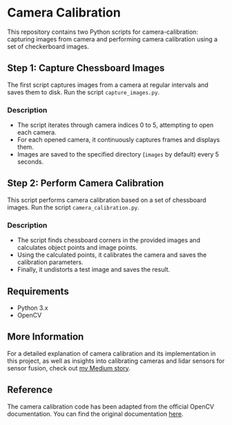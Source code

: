 # Camera Calibration

This repository contains two Python scripts for camera-calibration: capturing images from camera and performing camera calibration using a set of checkerboard images.

## Step 1: Capture Chessboard Images

The first script captures images from a camera at regular intervals and saves them to disk. Run the script `capture_images.py`.

### Description

- The script iterates through camera indices 0 to 5, attempting to open each camera.
- For each opened camera, it continuously captures frames and displays them.
- Images are saved to the specified directory (`images` by default) every 5 seconds.

## Step 2: Perform Camera Calibration

This script performs camera calibration based on a set of chessboard images. Run the script `camera_calibration.py`.

### Description

- The script finds chessboard corners in the provided images and calculates object points and image points.
- Using the calculated points, it calibrates the camera and saves the calibration parameters.
- Finally, it undistorts a test image and saves the result.

## Requirements

- Python 3.x
- OpenCV

## More Information

For a detailed explanation of camera calibration and its implementation in this project, as well as insights into calibrating cameras and lidar sensors for sensor fusion, check out [my Medium story](https://medium.com/@shashankag14/lidar-camera-fusion-a-short-guide-34115a3055da).

## Reference

The camera calibration code has been adapted from the official OpenCV documentation. You can find the original documentation [here](https://docs.opencv.org/4.x/dc/dbb/tutorial_py_calibration.html).
